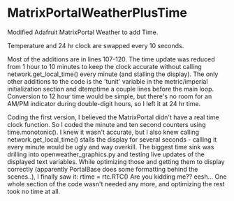 # MatrixPortalWeatherPlusTime
Modified Adafruit MatrixPortal Weather to add Time.

Temperature and 24 hr clock are swapped every 10 seconds.

Most of the additions are in lines 107-120.  The time update was reduced from 1 hour to 10 minutes to keep the clock accurate without calling network.get_local_time() every minute (and stalling the display).  The only other additions to the code is the 'tunit' variable in the metric/imperial initialization section and dtemptime a couple lines before the main loop.  Conversion to 12 hour time would be simple, but there's no room for an AM/PM indicator during double-digit hours, so I left it at 24 hr time.

Coding the first version, I believed the MatrixPortal didn't have a real time clock function.  So I coded the minute and ten second counters using time.monotonic().  I knew it wasn't accurate, but I also knew calling network.get_local_time() stalls the display for several seconds - calling it every minute would be ugly and way overkill.  The biggest time sink was drilling into openweather_graphics.py and testing live updates of the displayed text variables.  While optimizing those and getting them to display correctly (apparently PortalBase does some formatting behind the scenes..), I finally saw it:  rtime = rtc.RTC()  Are you kidding me??  eesh... One whole section of the code wasn't needed any more, and optimizing the rest took no time at all.
